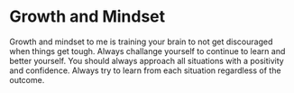 # **Growth and Mindset**
Growth and mindset to me is training your brain to not get discouraged when things get tough. 
Always challange yourself to continue to learn and better yourself. 
You should always approach all situations with a positivity and confidence. 
Always try to learn from each situation regardless of the outcome. 

